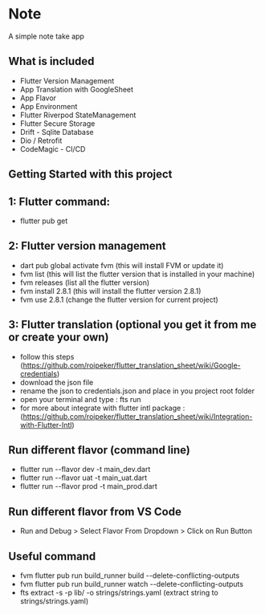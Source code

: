 # Note

A simple note take app

## What is included
* Flutter Version Management
* App Translation with GoogleSheet
* App Flavor
* App Environment 
* Flutter Riverpod StateManagement
* Flutter Secure Storage
* Drift - Sqlite Database
* Dio / Retrofit
* CodeMagic - CI/CD
## Getting Started with this project

## 1: Flutter command:
* flutter pub get

## 2: Flutter version management
* dart pub global activate fvm (this will install FVM or update it)
* fvm list (this will list the flutter version that is installed in your machine)
* fvm releases (list all the flutter version)
* fvm install 2.8.1 (this will install the flutter version 2.8.1)
* fvm use 2.8.1 (change the flutter version for current project)

## 3: Flutter translation (optional you get it from me or create your own)
* follow this steps  (https://github.com/roipeker/flutter_translation_sheet/wiki/Google-credentials)
* download the json file
* rename the json to credentials.json and place in you project root folder
* open your terminal and type : fts run
* for more about integrate with flutter intl package : (https://github.com/roipeker/flutter_translation_sheet/wiki/Integration-with-Flutter-Intl)


## Run different flavor (command line)
* flutter run --flavor dev -t main_dev.dart
* flutter run --flavor uat -t main_uat.dart
* flutter run --flavor prod -t main_prod.dart

## Run different flavor from VS Code
* Run and Debug > Select Flavor From Dropdown > Click  on Run Button

## Useful command
* fvm flutter pub run build_runner build --delete-conflicting-outputs
* fvm flutter pub run build_runner watch --delete-conflicting-outputs
* fts extract -s -p lib/ -o strings/strings.yaml (extract string to strings/strings.yaml)